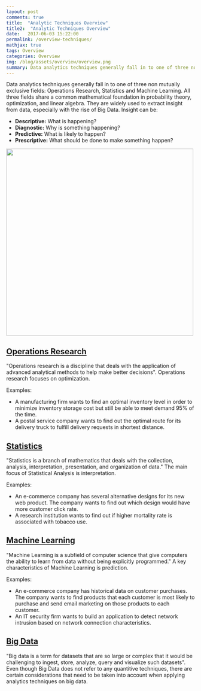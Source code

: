 ```yaml
---
layout: post
comments: true
title:  "Analytic Techniques Overview"
title2:  "Analytic Techniques Overview"
date:   2017-06-03 15:22:00
permalink: /overview-techniques/
mathjax: true
tags: Overview
categories: Overview
img: /blog/assets/overview/overview.png
summary: Data analytics techniques generally fall in to one of three non mutually exclusive fields...
---
```


Data analytics techniques generally fall in to one of three non mutually exclusive fields: Operations Research, Statistics and Machine Learning. All three fields share a common mathematical foundation in probability theory, optimization, and linear algebra. They are widely used to extract insight from data, especially with the rise of Big Data. Insight can be:
* __Descriptive:__ What is happening?
* __Diagnostic:__ Why is something happening?
* __Predictive:__ What is likely to happen?
* __Prescriptive:__ What should be done to make something happen?

<div class="imgcap">
<div >
    <img src="/blog/assets/overview/overview.png" width = "500">
</div>
</div>

## [Operations Research](/blog/overview-operations-research/)
"Operations research is a discipline that deals with the application of advanced analytical methods to help make better decisions". Operations research focuses on optimization.

Examples:
* A manufacturing firm wants to find an optimal inventory level in order to minimize inventory storage cost but still be able to meet demand 95% of the time.
* A postal service company wants to find out the optimal route for its delivery truck to fulfill delivery requests in shortest distance.

## [Statistics](/blog//overview-statistics/)
"Statistics is a branch of mathematics that deals with the collection, analysis, interpretation, presentation, and organization of data." The main focus of Statistical Analysis is interpretation.

Examples:
* An e-commerce company has several alternative designs for its new web product. The company wants to find out which design would have more customer click rate.
* A research institution wants to find out if higher mortality rate is associated with tobacco use.

## [Machine Learning](/blog/overview-machine-learning/)
"Machine Learning is a subfield of computer science that give computers the ability to learn from data without being explicitly programmed." A key characteristics of Machine Learning is prediction.

Examples:
* An e-commerce company has historical data on customer purchases. The company wants to find products that each customer is most likely to purchase and send email marketing on those products to each customer. 
* An IT security firm wants to build an application to detect network intrusion based on network connection characteristics.

## [Big Data](/blog/overview-big-data/)
"Big data is a term for datasets that are so large or complex that it would be challenging to ingest, store, analyze, query and visualize such datasets". Even though Big Data does not refer to any quantitive techniques, there are certain considerations that need to be taken into account when applying analytics techniques on big data.
